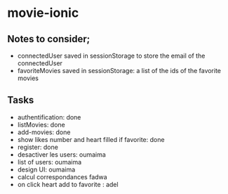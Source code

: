 # movie-ionic

## Notes to consider;
- connectedUser saved in sessionStorage to store the email of the connectedUser
- favoriteMovies saved in sessionStorage: a list of the ids of the favorite movies


## Tasks
- authentification:  done
- listMovies: done
- add-movies: done
- show likes number and heart filled if favorite: done
- register: done
- desactiver les users: oumaima
- list of users: oumaima
- design UI: oumaima
- calcul correspondances fadwa
- on click heart add to favorite : adel
